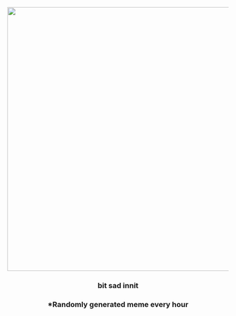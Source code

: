 <p align="center">
        <img src="https://i.imgur.com/qIe2GWT.gif" width="600" height="600">
        </p>
        <h3 align="center">bit sad innit</h3>
        <h3 align="center">*Randomly generated meme every hour</h3>
    